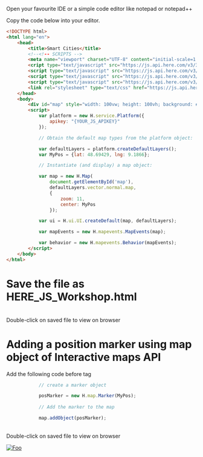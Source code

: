 
Open your favourite IDE or a simple code editor like notepad or notepad++

Copy the code below into your editor.

``` html
<!DOCTYPE html>
<html lang="en">
    <head>
        <title>Smart Cities</title>
        <!--<!-- SCRIPTS -->
        <meta name="viewport" charset="UTF-8" content="initial-scale=1.0, width=device-width" />
        <cript type="text/javascript" src="https://js.api.here.com/v3/3.1/mapsjs-core.js"></script>
        <script type="text/javascript" src="https://js.api.here.com/v3/3.1/mapsjs-service.js"></script>
        <script type="text/javascript" src="https://js.api.here.com/v3/3.1/mapsjs-ui.js"></script>
        <script type="text/javascript" src="https://js.api.here.com/v3/3.1/mapsjs-mapevents.js"></script>
        <link rel="stylesheet" type="text/css" href="https://js.api.here.com/v3/3.1/mapsjs-ui.css"/> -->
    </head>
    <body>
        <div id="map" style="width: 100vw; height: 100vh; background: #39B6B3;" ></div> 
        <script>
            var platform = new H.service.Platform({
                apikey: "{YOUR_JS_APIKEY}"
            });

            // Obtain the default map types from the platform object:

            var defaultLayers = platform.createDefaultLayers();
            var MyPos = {lat: 48.69429, lng: 9.1866};

            // Instantiate (and display) a map object:

            var map = new H.Map(
                document.getElementById('map'),
                defaultLayers.vector.normal.map,
                {
                    zoom: 11,
                    center: MyPos
                });

            var ui = H.ui.UI.createDefault(map, defaultLayers);

            var mapEvents = new H.mapevents.MapEvents(map);

            var behavior = new H.mapevents.Behavior(mapEvents);
        </script>
    </body>
</html>
```
# Save the file as HERE_JS_Workshop.html

</br> Double-click on saved file to view on browser

# Adding a position marker using map object of Interactive maps API
Add the following code before </script> tag

```javascript
            // create a marker object 

            posMarker = new H.map.Marker(MyPos);
            
            // Add the marker to the map 

            map.addObject(posMarker);
```
</br> Double-click on saved file to view on browser

[![Foo](https://github.com/kuberaspeaking/HERE-JS-workshop/blob/master/img/s2.png)](https://github.com/kuberaspeaking/HERE-JS-workshop/blob/master/Step2.md) 


